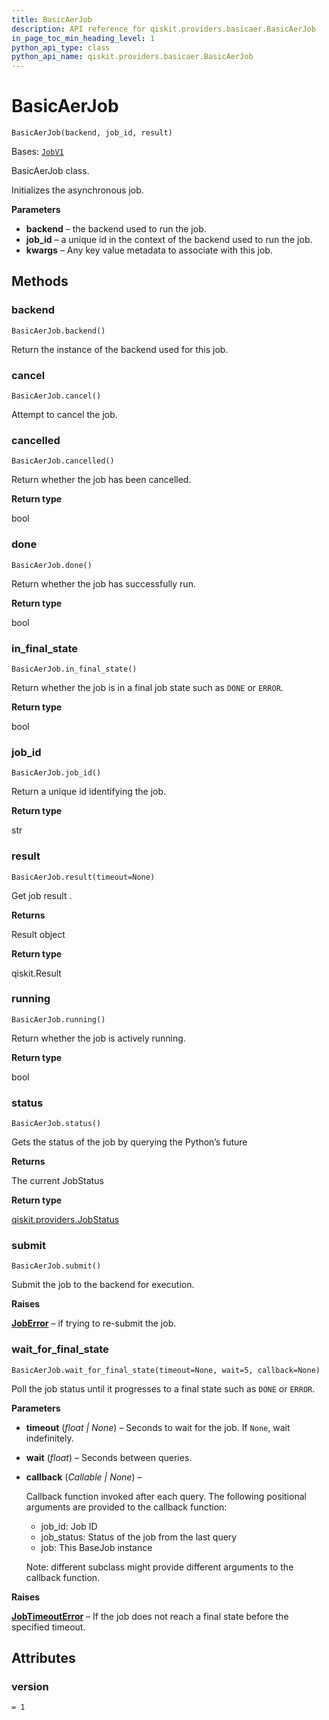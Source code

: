 ```yaml
---
title: BasicAerJob
description: API reference for qiskit.providers.basicaer.BasicAerJob
in_page_toc_min_heading_level: 1
python_api_type: class
python_api_name: qiskit.providers.basicaer.BasicAerJob
---
```


# BasicAerJob

<span id="qiskit.providers.basicaer.BasicAerJob" />

`BasicAerJob(backend, job_id, result)`

Bases: [`JobV1`](qiskit.providers.JobV1 "qiskit.providers.job.JobV1")

BasicAerJob class.

Initializes the asynchronous job.

**Parameters**

*   **backend** – the backend used to run the job.
*   **job\_id** – a unique id in the context of the backend used to run the job.
*   **kwargs** – Any key value metadata to associate with this job.

## Methods

<span id="qiskit-providers-basicaer-basicaerjob-backend" />

### backend

<span id="qiskit.providers.basicaer.BasicAerJob.backend" />

`BasicAerJob.backend()`

Return the instance of the backend used for this job.

<span id="qiskit-providers-basicaer-basicaerjob-cancel" />

### cancel

<span id="qiskit.providers.basicaer.BasicAerJob.cancel" />

`BasicAerJob.cancel()`

Attempt to cancel the job.

<span id="qiskit-providers-basicaer-basicaerjob-cancelled" />

### cancelled

<span id="qiskit.providers.basicaer.BasicAerJob.cancelled" />

`BasicAerJob.cancelled()`

Return whether the job has been cancelled.

**Return type**

bool

<span id="qiskit-providers-basicaer-basicaerjob-done" />

### done

<span id="qiskit.providers.basicaer.BasicAerJob.done" />

`BasicAerJob.done()`

Return whether the job has successfully run.

**Return type**

bool

<span id="qiskit-providers-basicaer-basicaerjob-in-final-state" />

### in\_final\_state

<span id="qiskit.providers.basicaer.BasicAerJob.in_final_state" />

`BasicAerJob.in_final_state()`

Return whether the job is in a final job state such as `DONE` or `ERROR`.

**Return type**

bool

<span id="qiskit-providers-basicaer-basicaerjob-job-id" />

### job\_id

<span id="qiskit.providers.basicaer.BasicAerJob.job_id" />

`BasicAerJob.job_id()`

Return a unique id identifying the job.

**Return type**

str

<span id="qiskit-providers-basicaer-basicaerjob-result" />

### result

<span id="qiskit.providers.basicaer.BasicAerJob.result" />

`BasicAerJob.result(timeout=None)`

Get job result .

**Returns**

Result object

**Return type**

qiskit.Result

<span id="qiskit-providers-basicaer-basicaerjob-running" />

### running

<span id="qiskit.providers.basicaer.BasicAerJob.running" />

`BasicAerJob.running()`

Return whether the job is actively running.

**Return type**

bool

<span id="qiskit-providers-basicaer-basicaerjob-status" />

### status

<span id="qiskit.providers.basicaer.BasicAerJob.status" />

`BasicAerJob.status()`

Gets the status of the job by querying the Python’s future

**Returns**

The current JobStatus

**Return type**

[qiskit.providers.JobStatus](qiskit.providers.JobStatus "qiskit.providers.JobStatus")

<span id="qiskit-providers-basicaer-basicaerjob-submit" />

### submit

<span id="qiskit.providers.basicaer.BasicAerJob.submit" />

`BasicAerJob.submit()`

Submit the job to the backend for execution.

**Raises**

[**JobError**](qiskit.providers.JobError "qiskit.providers.JobError") – if trying to re-submit the job.

<span id="qiskit-providers-basicaer-basicaerjob-wait-for-final-state" />

### wait\_for\_final\_state

<span id="qiskit.providers.basicaer.BasicAerJob.wait_for_final_state" />

`BasicAerJob.wait_for_final_state(timeout=None, wait=5, callback=None)`

Poll the job status until it progresses to a final state such as `DONE` or `ERROR`.

**Parameters**

*   **timeout** (*float | None*) – Seconds to wait for the job. If `None`, wait indefinitely.

*   **wait** (*float*) – Seconds between queries.

*   **callback** (*Callable | None*) –

    Callback function invoked after each query. The following positional arguments are provided to the callback function:

    *   job\_id: Job ID
    *   job\_status: Status of the job from the last query
    *   job: This BaseJob instance

    Note: different subclass might provide different arguments to the callback function.

**Raises**

[**JobTimeoutError**](qiskit.providers.JobTimeoutError "qiskit.providers.JobTimeoutError") – If the job does not reach a final state before the specified timeout.

## Attributes

<span id="qiskit.providers.basicaer.BasicAerJob.version" />

### version

`= 1`


